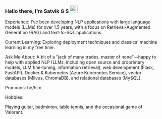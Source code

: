 ### Hello there, I'm Satvik G S  <img src="https://media.giphy.com/media/hvRJCLFzcasrR4ia7z/giphy.gif" width="25px">



Experience: I've been developing NLP applications with large language models (LLMs) for over 1.5 years, with a focus on Retrieval-Augmented Generation (RAG) and text-to-SQL applications.

Current Learning: Exploring deployment techniques and classical machine learning in my free time.

Ask Me About: A bit of a "jack of many trades, master of none"—happy to help with applied NLP (LLMs, including open source and proprietary models, LLM fine-tuning, information retrieval), web development (Flask, FastAPI), Docker & Kubernetes (Azure Kubernetes Service), vector databases (Milvus, ChromaDB), and relational databases (MySQL).

Pronouns: he/him

Hobbies:

Playing guitar, badminton, table tennis, and the occasional game of Valorant.
